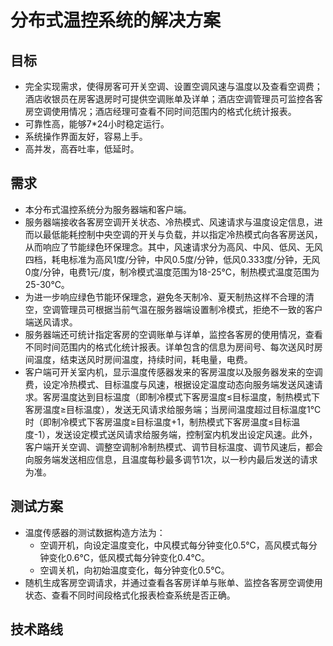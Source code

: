 # 分布式温控系统的解决方案

## 目标

- 完全实现需求，使得房客可开关空调、设置空调风速与温度以及查看空调费；酒店收银员在房客退房时可提供空调账单及详单；酒店空调管理员可监控各客房空调使用情况；酒店经理可查看不同时间范围内的格式化统计报表。
- 可靠性高，能够7*24小时稳定运行。
- 系统操作界面友好，容易上手。
- 高并发，高吞吐率，低延时。

## 需求

- 本分布式温控系统分为服务器端和客户端。
- 服务器端接收各客房空调开关状态、冷热模式、风速请求与温度设定信息，进而以最低能耗控制中央空调的开关与负载，并以指定冷热模式向各客房送风，从而响应了节能绿色环保理念。其中，风速请求分为高风、中风、低风、无风四档，耗电标准为高风1度/分钟，中风0.5度/分钟，低风0.333度/分钟，无风0度/分钟，电费1元/度，制冷模式温度范围为18-25℃，制热模式温度范围为25-30℃。
- 为进一步响应绿色节能环保理念，避免冬天制冷、夏天制热这样不合理的清空，空调管理员可根据当前气温在服务器端设置制冷模式，拒绝不一致的客户端送风请求。
- 服务器端还可统计指定客房的空调账单与详单，监控各客房的使用情况，查看不同时间范围内的格式化统计报表。详单包含的信息为房间号、每次送风时房间温度，结束送风时房间温度，持续时间，耗电量，电费。
- 客户端可开关室内机，显示温度传感器发来的客房温度以及服务器发来的空调费，设定冷热模式、目标温度与风速，根据设定温度动态向服务端发送风速请求。客房温度达到目标温度（即制冷模式下客房温度≤目标温度，制热模式下客房温度≥目标温度），发送无风请求给服务端；当房间温度超过目标温度1℃时（即制冷模式下客房温度≥目标温度+1，制热模式下客房温度≤目标温度-1），发送设定模式送风请求给服务端，控制室内机发出设定风速。此外，客户端开关空调、调整空调制冷制热模式、调节目标温度、调节风速后，都会向服务端发送相应信息，且温度每秒最多调节1次，以一秒内最后发送的请求为准。

## 测试方案

- 温度传感器的测试数据构造方法为：
  - 空调开机，向设定温度变化，中风模式每分钟变化0.5℃，高风模式每分钟变化0.6℃，低风模式每分钟变化0.4℃。
  - 空调关机，向初始温度变化，每分钟变化0.5℃。
- 随机生成客房空调请求，并通过查看各客房详单与账单、监控各客房空调使用状态、查看不同时间段格式化报表检查系统是否正确。

## 技术路线
